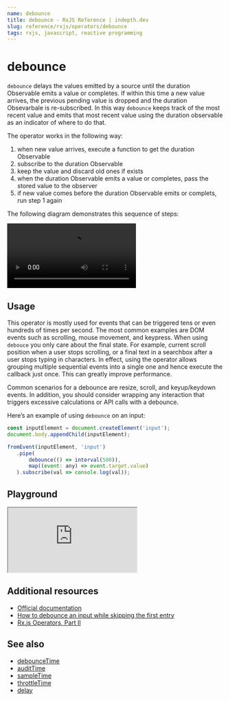 ```yaml
---
name: debounce
title: debounce - RxJS Reference | indepth.dev
slug: reference/rxjs/operators/debounce
tags: rxjs, javascript, reactive programming  
---
```


# debounce

`debounce` delays the values emitted by a source until the duration Observable emits a value or completes. If within this time a new value arrives, the previous pending value is dropped and the duration Obsevarbale is re-subscribed. In this way `debounce` keeps track of the most recent value and emits that most recent value using the duration observable as an indicator of where to do that.

The operator works in the following way:
1. when new value arrives, execute a function to get the duration Observable
2. subscribe to the duration Observable
3. keep the value and discard old ones if exists
4. when the duration Observable emits a value or completes, pass the stored value to the observer
5. if new value comes before the duration Observable emits or complets, run step 1 again

The following diagram demonstrates this sequence of steps:

<video>
    <source src="https://images.indepth.dev/references/rxjs/operators/debounce.mp4" type="video/mp4">
</video>

## Usage

This operator is mostly used for events that can be triggered tens or even hundreds of times per second. The most common examples are DOM events such as scrolling, mouse movement, and keypress. When using `debouce` you only care about the final state. For example, current scroll position when a user stops scrolling, or a final text in a searchbox after a user stops typing in characters. In effect, using the operator allows grouping multiple sequential events into a single one and hence execute the callback just once. This can greatly improve performance.

Common scenarios for a debounce are resize, scroll, and keyup/keydown events. In addition, you should consider wrapping any interaction that triggers excessive calculations or API calls with a debounce.

Here’s an example of using `debounce` on an input:

```javascript
const inputElement = document.createElement('input');
document.body.appendChild(inputElement);

fromEvent(inputElement, 'input')
   .pipe(
       debounce(() => interval(500)),
       map((event: any) => event.target.value)
   ).subscribe(val => console.log(val));
```

## Playground

<iframe src="https://stackblitz.com/edit/indepth-rxjs-debounce?embed=1&file=index.ts"></iframe>

## Additional resources

- [Official documentation](https://rxjs-dev.firebaseapp.com/api/operators/debounce)
- [How to debounce an input while skipping the first entry](https://indepth.dev/posts/1444/how-to-debounce-an-input-while-skipping-the-first-entry)
- [Rx.js Operators, Part II](https://indepth.dev/posts/1445/rx-js-operators-part-ii)

## See also

- [debounceTime](https://indepth.dev/reference/rxjs/operators/debounce-time)
- [auditTime](https://indepth.dev/reference/rxjs/operators/audit-time)
- [sampleTime](https://indepth.dev/reference/rxjs/operators/sample-time)
- [throttleTime](https://indepth.dev/reference/rxjs/operators/throttle-time)
- [delay](https://indepth.dev/reference/rxjs/operators/delay)
